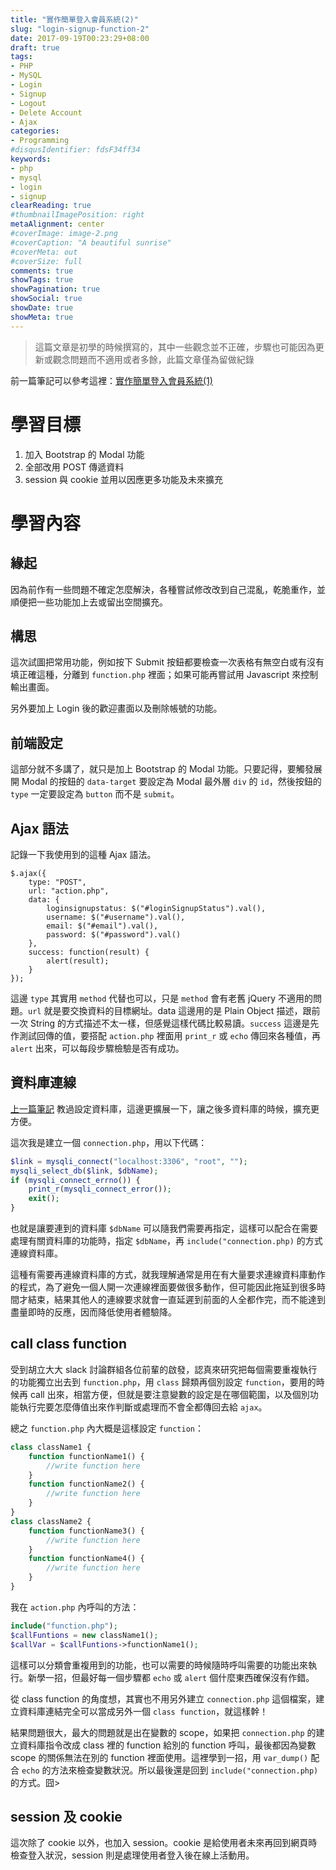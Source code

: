 ```yaml
---
title: "實作簡單登入會員系統(2)"
slug: "login-signup-function-2"
date: 2017-09-19T00:23:29+08:00
draft: true
tags:
- PHP
- MySQL
- Login
- Signup
- Logout
- Delete Account
- Ajax
categories:
- Programming
#disqusIdentifier: fdsF34ff34
keywords:
- php
- mysql
- login
- signup
clearReading: true
#thumbnailImagePosition: right
metaAlignment: center
#coverImage: image-2.png
#coverCaption: "A beautiful sunrise"
#coverMeta: out
#coverSize: full
comments: true
showTags: true
showPagination: true
showSocial: true
showDate: true
showMeta: true
---
```

<!-- toc -->

> 這篇文章是初學的時候撰寫的，其中一些觀念並不正確，步驟也可能因為更新或觀念問題而不適用或者多餘，此篇文章僅為留做紀錄

前一篇筆記可以參考這裡：[實作簡單登入會員系統(1)][1]

# 學習目標

1. 加入 Bootstrap 的 Modal 功能
2. 全部改用 POST 傳遞資料
3. session 與 cookie 並用以因應更多功能及未來擴充

# 學習內容

## 緣起

因為前作有一些問題不確定怎麼解決，各種嘗試修改改到自己混亂，乾脆重作，並順便把一些功能加上去或留出空間擴充。

## 構思

這次試圖把常用功能，例如按下 Submit 按鈕都要檢查一次表格有無空白或有沒有填正確這種，分離到 `function.php` 裡面；如果可能再嘗試用 Javascript 來控制輸出畫面。

另外要加上 Login 後的歡迎畫面以及刪除帳號的功能。

## 前端設定

這部分就不多講了，就只是加上 Bootstrap 的 Modal 功能。只要記得，要觸發展開 Modal 的按鈕的 `data-target` 要設定為 Modal 最外層 `div` 的 `id`，然後按鈕的 `type` 一定要設定為 `button` 而不是 `submit`。

## Ajax 語法

記錄一下我使用到的這種 Ajax 語法。

```jquery
$.ajax({
    type: "POST",
    url: "action.php",
    data: {
        loginsignupstatus: $("#loginSignupStatus").val(),
        username: $("#username").val(),
        email: $("#email").val(),
        password: $("#password").val()
    },
    success: function(result) {
        alert(result);
    }
});
```

這邊 `type` 其實用 `method` 代替也可以，只是 `method` 會有老舊 jQuery 不適用的問題。`url` 就是要交換資料的目標網址。data 這邊用的是 Plain Object 描述，跟前一次 String 的方式描述不太一樣，但感覺這樣代碼比較易讀。`success` 這邊是先作測試回傳的值，要搭配 `action.php` 裡面用 `print_r` 或 `echo` 傳回來各種值，再 `alert` 出來，可以每段步驟檢驗是否有成功。

## 資料庫連線

[上一篇筆記][1] 教過設定資料庫，這邊更擴展一下，讓之後多資料庫的時候，擴充更方便。

這次我是建立一個 `connection.php`，用以下代碼：

```php
$link = mysqli_connect("localhost:3306", "root", "");
mysqli_select_db($link, $dbName);
if (mysqli_connect_errno()) {
    print_r(mysqli_connect_error());
    exit();
}
```

也就是讓要連到的資料庫 `$dbName` 可以隨我們需要再指定，這樣可以配合在需要處理有關資料庫的功能時，指定 `$dbName`，再 `include("connection.php)` 的方式連線資料庫。

這種有需要再連線資料庫的方式，就我理解通常是用在有大量要求連線資料庫動作的程式，為了避免一個人開一次連線裡面要做很多動作，但可能因此拖延到很多時間才結束，結果其他人的連線要求就會一直延遲到前面的人全都作完，而不能達到盡量即時的反應，因而降低使用者體驗降。

## call class function

受到胡立大大 slack 討論群組各位前輩的啟發，認真來研究把每個需要重複執行的功能獨立出去到 `function.php`，用 `class` 歸類再個別設定 `function`，要用的時候再 call 出來，相當方便，但就是要注意變數的設定是在哪個範圍，以及個別功能執行完要怎麼傳值出來作判斷或處理而不會全都傳回去給 `ajax`。

總之 `function.php` 內大概是這樣設定 `function`：

```php
class className1 {
    function functionName1() {
        //write function here
    }
    function functionName2() {
        //write function here
    }
}
class className2 {
    function functionName3() {
        //write function here
    }
    function functionName4() {
        //write function here
    }
}
```

我在 `action.php` 內呼叫的方法：

```php
include("function.php");
$callFuntions = new className1();
$callVar = $callFuntions->functionName1();
```

這樣可以分類會重複用到的功能，也可以需要的時候隨時呼叫需要的功能出來執行。新學一招，但最好每一個步驟都 `echo` 或 `alert` 個什麼東西確保沒有作錯。

從 class function 的角度想，其實也不用另外建立 `connection.php` 這個檔案，建立資料庫連結完全可以當成另外一個 `class function`，就這樣幹！

結果問題很大，最大的問題就是出在變數的 scope，如果把 `connection.php` 的建立資料庫指令改成 class 裡的 function 給別的 function 呼叫，最後都因為變數 scope 的關係無法在別的 function 裡面使用。這裡學到一招，用 `var_dump()` 配合 `echo` 的方法來檢查變數狀況。所以最後還是回到 `include("connection.php)` 的方式。囧>

## session 及 cookie

這次除了 cookie 以外，也加入 session。cookie 是給使用者未來再回到網頁時檢查登入狀況，session 則是處理使用者登入後在線上活動用。

[1]: https://idontwannarock.github.io/hugo_blog/2017/09/login-signup-function/